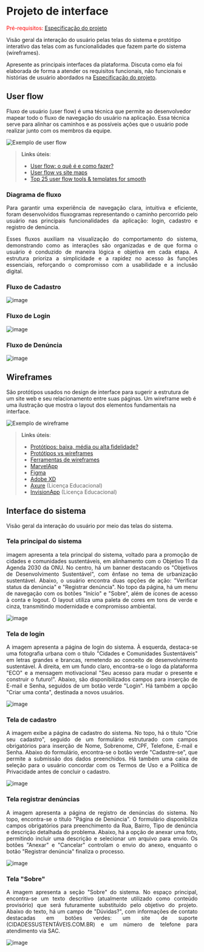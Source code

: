 
# Projeto de interface

<span style="color:red">Pré-requisitos: <a href="02-Especificacao.md"> Especificação do projeto</a></span>

Visão geral da interação do usuário pelas telas do sistema e protótipo interativo das telas com as funcionalidades que fazem parte do sistema (wireframes).

 Apresente as principais interfaces da plataforma. Discuta como ela foi elaborada de forma a atender os requisitos funcionais, não funcionais e histórias de usuário abordados na <a href="02-Especificacao.md"> Especificação do projeto</a></span>.

 ## User flow

Fluxo de usuário (user flow) é uma técnica que permite ao desenvolvedor mapear todo o fluxo de navegação do usuário na aplicação. Essa técnica serve para alinhar os caminhos e as possíveis ações que o usuário pode realizar junto com os membros da equipe.

![Exemplo de user flow](images/user_flow.jpg)

> **Links úteis**:
> - [User flow: o quê é e como fazer?](https://medium.com/7bits/fluxo-de-usu%C3%A1rio-user-flow-o-que-%C3%A9-como-fazer-79d965872534)
> - [User flow vs site maps](http://designr.com.br/sitemap-e-user-flow-quais-as-diferencas-e-quando-usar-cada-um/)
> - [Top 25 user flow tools & templates for smooth](https://www.mockplus.com/blog/post/user-flow-tools)

### Diagrama de fluxo

<p align="justify">Para garantir uma experiência de navegação clara, intuitiva e eficiente, foram desenvolvidos fluxogramas representando o caminho percorrido pelo usuário nas principais funcionalidades da aplicação: login, cadastro e registro de denúncia.</p>

<p align="justify">Esses fluxos auxiliam na visualização do comportamento do sistema, demonstrando como as interações são organizadas e de que forma o usuário é conduzido de maneira lógica e objetiva em cada etapa. A estrutura prioriza a simplicidade e a rapidez no acesso às funções essenciais, reforçando o compromisso com a usabilidade e a inclusão digital.</p>

### Fluxo de Cadastro

![image](images/Fluxo_Cadastro.png)

### Fluxo de Login

![image](images/Fluxo_Login.png)

### Fluxo de Denúncia

![image](images/Fluxo_Denuncia.png)

## Wireframes

São protótipos usados no design de interface para sugerir a estrutura de um site web e seu relacionamento entre suas páginas. Um wireframe web é uma ilustração que mostra o layout dos elementos fundamentais na interface.

![Exemplo de wireframe](images/wireframe.png)
 
> **Links úteis**:
> - [Protótipos: baixa, média ou alta fidelidade?](https://medium.com/ladies-that-ux-br/prot%C3%B3tipos-baixa-m%C3%A9dia-ou-alta-fidelidade-71d897559135)
> - [Protótipos vs wireframes](https://www.nngroup.com/videos/prototypes-vs-wireframes-ux-projects/)
> - [Ferramentas de wireframes](https://rockcontent.com/blog/wireframes/)
> - [MarvelApp](https://marvelapp.com/developers/documentation/tutorials/)
> - [Figma](https://www.figma.com/)
> - [Adobe XD](https://www.adobe.com/br/products/xd.html#scroll)
> - [Axure](https://www.axure.com/edu) (Licença Educacional)
> - [InvisionApp](https://www.invisionapp.com/) (Licença Educacional)


## Interface do sistema

Visão geral da interação do usuário por meio das telas do sistema. 

### Tela principal do sistema

<p align="justify"> imagem apresenta a tela principal do sistema, voltado para a promoção de cidades e comunidades sustentáveis, em alinhamento com o Objetivo 11 da Agenda 2030 da ONU. No centro, há um banner destacando os "Objetivos de Desenvolvimento Sustentável", com ênfase no tema de urbanização sustentável. Abaixo, o usuário encontra duas opções de ação: "Verificar status da denúncia" e "Registrar denúncia". No topo da página, há um menu de navegação com os botões "Início" e "Sobre", além de ícones de acesso à conta e logout. O layout utiliza uma paleta de cores em tons de verde e cinza, transmitindo modernidade e compromisso ambiental. </p>

![image](images/Tela_Principal.png)


###  Tela de login

<p align="justify">A imagem apresenta a página de login do sistema. À esquerda, destaca-se uma fotografia urbana com o título "Cidades e Comunidades Sustentáveis" em letras grandes e brancas, remetendo ao conceito de desenvolvimento sustentável. À direita, em um fundo claro, encontra-se o logo da plataforma "ECO" e a mensagem motivacional "Seu acesso para mudar o presente e construir o futuro!". Abaixo, são disponibilizados campos para inserção de E-mail e Senha, seguidos de um botão verde "Login". Há também a opção "Criar uma conta", destinada a novos usuários.</p>

![image](images/Tela_Login.png)


### Tela de cadastro

<p align="justify">A imagem exibe a página de cadastro do sistema. No topo, há o título "Crie seu cadastro", seguido de um formulário estruturado com campos obrigatórios para inserção de Nome, Sobrenome, CPF, Telefone, E-mail e Senha. Abaixo do formulário, encontra-se o botão verde "Cadastre-se", que permite a submissão dos dados preenchidos. Há também uma caixa de seleção para o usuário concordar com os Termos de Uso e a Política de Privacidade antes de concluir o cadastro.</p>

![image](images/Tela_Cadastro.png)


### Tela registrar denúncias

<p align="justify">A imagem apresenta a página de registro de denúncias do sistema. No topo, encontra-se o título "Página de Denúncia". O formulário disponibiliza campos obrigatórios para preenchimento da Rua, Bairro, Tipo de denúncia e descrição detalhada do problema. Abaixo, há a opção de anexar uma foto, permitindo incluir uma descrição e selecionar um arquivo para envio. Os botões "Anexar" e "Cancelar" controlam o envio do anexo, enquanto o botão "Registrar denúncia" finaliza o processo.</p>

![image](images/Tela_Denuncia.png)


### Tela "Sobre"

<p align="justify">A imagem apresenta a seção "Sobre" do sistema. No espaço principal, encontra-se um texto descritivo (atualmente utilizado como conteúdo provisório) que será futuramente substituído pelo objetivo do projeto. Abaixo do texto, há um campo de "Dúvidas?", com informações de contato destacadas em botões verdes: um site de suporte (CIDADESSUSTENTÁVEIS.COM.BR) e um número de telefone para atendimento via SAC. </p>

![image](images/Tela_Sobre.png)
